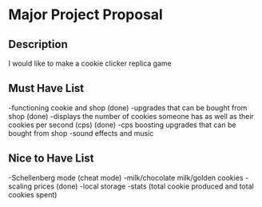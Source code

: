 # Major Project Proposal

## Description

I would like to make a cookie clicker replica game

## Must Have List

-functioning cookie and shop (done)
-upgrades that can be bought from shop (done)
-displays the number of cookies someone has as well as their cookies per second (cps) (done)
-cps boosting upgrades that can be bought from shop
-sound effects and music

## Nice to Have List

-Schellenberg mode (cheat mode)
-milk/chocolate milk/golden cookies
-scaling prices (done)
-local storage
-stats (total cookie produced and total cookies spent)